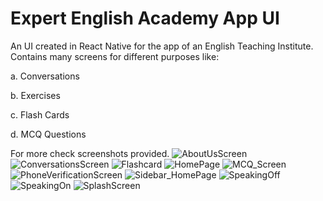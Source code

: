 # Expert English Academy App UI
 An UI created in React Native for the app of an English Teaching Institute. 
 Contains many screens for different purposes like:
 
   a. Conversations
   
   b. Exercises
   
   c. Flash Cards
   
   d. MCQ Questions
 
For more check screenshots provided.
![AboutUsScreen](https://user-images.githubusercontent.com/53184907/88930710-78fe9180-d299-11ea-96ea-d5c27f4fb654.png)
![ConversationsScreen](https://user-images.githubusercontent.com/53184907/88930715-7a2fbe80-d299-11ea-8b45-e996a59124cc.png)
![Flashcard](https://user-images.githubusercontent.com/53184907/88930723-7b60eb80-d299-11ea-9910-2832ec246093.png)
![HomePage](https://user-images.githubusercontent.com/53184907/88930726-7d2aaf00-d299-11ea-96b7-6f05a6aacee7.png)
![MCQ_Screen](https://user-images.githubusercontent.com/53184907/88930731-7e5bdc00-d299-11ea-89c9-7a294b8c8cd9.png)
![PhoneVerificationScreen](https://user-images.githubusercontent.com/53184907/88930738-7f8d0900-d299-11ea-8bc2-e6970f11f290.png)
![Sidebar_HomePage](https://user-images.githubusercontent.com/53184907/88930746-83209000-d299-11ea-8fbd-95b339fb59bf.png)
![SpeakingOff](https://user-images.githubusercontent.com/53184907/88930751-8451bd00-d299-11ea-83f0-c5dc2d8c5e92.png)
![SpeakingOn](https://user-images.githubusercontent.com/53184907/88930758-861b8080-d299-11ea-911b-1f8b9a2520cf.png)
![SplashScreen](https://user-images.githubusercontent.com/53184907/88930762-874cad80-d299-11ea-8d93-144d7420e232.png)



